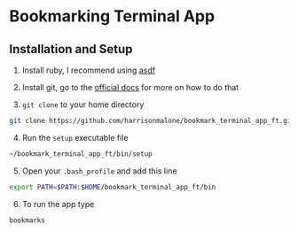 # Bookmarking Terminal App

## Installation and Setup

1. Install ruby, I recommend using [asdf](https://asdf-vm.com/)

2. Install git, go to the [official docs](https://git-scm.com/downloads) for more on how to do that

3. `git clone` to your home directory

```bash
git clone https://github.com/harrisonmalone/bookmark_terminal_app_ft.git ~/bookmark_terminal_app_ft
```

4. Run the `setup` executable file

```bash
~/bookmark_terminal_app_ft/bin/setup
```

5. Open your `.bash_profile` and add this line

```bash
export PATH=$PATH:$HOME/bookmark_terminal_app_ft/bin
```

6. To run the app type

```bash
bookmarks
```
